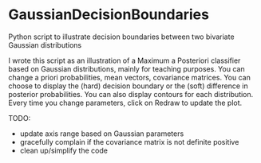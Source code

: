 # GaussianDecisionBoundaries
Python script to illustrate decision boundaries between two bivariate Gaussian distributions

I wrote this script as an illustration of a Maximum a Posteriori classifier based on Gaussian distributions, mainly for teaching purposes. You can change a priori probabilities, mean vectors, covariance matrices. You can choose to display the (hard) decision boundary or the (soft) difference in posterior probabilities. You can also display contours for each distribution. Every time you change parameters, click on Redraw to update the plot.

TODO:
* update axis range based on Gaussian parameters
* gracefully complain if the covariance matrix is not definite positive
* clean up/simplify the code
